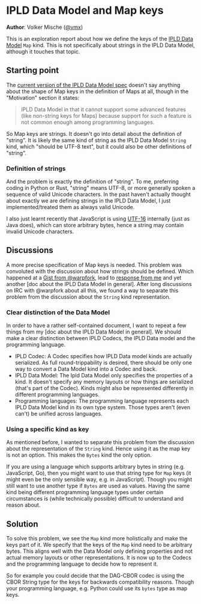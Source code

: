 IPLD Data Model and Map keys
============================

**Author**: Volker Mische ([@vmx])

This is an exploration report about how we define the keys of the [IPLD Data Model] `Map` kind. This is not specifically about strings in the IPLD Data Model, although it touches that topic.


Starting point
--------------

The [current version of the IPLD Data Model spec] doesn't say anything about the shape of Map keys in the definition of Maps at all, though in the "Motivation" section it states:

> IPLD Data Model in that it cannot support some advanced features (like non-string keys for Maps) because support for such a feature is not common enough among programming languages.

So Map keys are strings. It doesn't go into detail about the definition of "string". It is likely the same kind of string as the IPLD Data Model `String` kind, which "should be UTF-8 text", but it could also be other definitions of "string".


### Definition of strings

And the problem is exactly the definition of "string". To me, preferring coding in Python or Rust, "string" means UTF-8, or more generally spoken a sequence of valid Unicode characters. In the past haven't actually thought about exactly we are defining strings in the IPLD Data Model, I just implemented/treated them as always valid Unicode.

I also just learnt recently that JavaScript is using [UTF-16] internally (just as Java does), which can store arbitrary bytes, hence a string may contain invalid Unicode characters.


Discussions
-----------

A more precise specification of Map keys is needed. This problem was convoluted with the discussion about how strings should be defined. Which happened at a [Gist from @warpfork], lead to [response from me] and yet another [doc about the IPLD Data Model in general]. After long discussions on IRC with @warpfork about all this, we found a way to separate this problem from the discussion about the `String` kind representation.


### Clear distinction of the Data Model

In order to have a rather self-contained document, I want to repeat a few things from my [doc about the IPLD Data Model in general]. We should make a clear distinction between IPLD Codecs, the IPLD Data model and the programming language.

 - IPLD Codec: A Codec specifies how IPLD Data model kinds are actually serialized. As full round-trippability is desired, there should be only one way to convert a Data Model kind into a Codec and back.
 - IPLD Data Model: The Ipld Data Model only specifies the properties of a kind. It doesn't specify any memory layouts or how things are serialized (that's part of the Codec). Kinds might also be represented differently in different programming languages.
 - Programming languages: The programming language represents each IPLD Data Model kind in its own type system. Those types aren't (even can't) be unified across languages.


### Using a specific kind as key

As mentioned before, I wanted to separate this problem from the discussion about the representation of the `String` kind. Hence using it as the map key is not an option. This makes the `Bytes` kind the only option.

If you are using a language which supports arbitrary bytes in string (e.g. JavaScript, Go), then you might want to use that string type for `Map` keys (it might even be the only sensible way, e.g. in JavaScript). Though you might still want to use another type if `Bytes` are used as values. Having the same kind being different programming language types under certain circumstances is (while technically possible) difficult to understand and reason about.


Solution
--------

To solve this problem, we see the `Map` kind more holistically and make the keys part of it. We specify that the keys of the `Map` kind need to be arbitrary bytes. This aligns well with the Data Model only defining properties and not actual memory layouts or other representations. It is now up to the Codecs and the programming language to decide how to represent it.

So for example you could decide that the DAG-CBOR codec is using the CBOR String type for the keys for backwards compatibility reasons. Though your programming language, e.g. Python could use its `bytes` type as map keys.


[@vmx]: https://github.com/vmx
[IPLD Data Model]: https://specs.ipld.io/data-model-layer/data-model.html
[current version of the IPLD Data Model spec]: https://github.com/ipld/specs/blob/fd3697982f031405ffa00fff71801d3759d06f1f/data-model-layer/data-model.md
[UTF-16]: https://en.wikipedia.org/wiki/UTF-16
[Gist from @warpfork]: https://gist.github.com/warpfork/3aea1c0f60d0d27ab03d1bd24cc05f35
[response from me]: https://gist.github.com/vmx/9eb56f525370d405bf5155a0aa5be3b9
[yet another doc about the IPLD Data Model in general]: https://github.com/ipld/specs/pull/324
